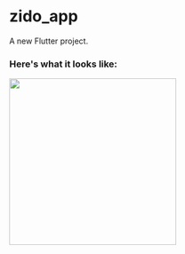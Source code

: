 # zido_app

A new Flutter project.


### Here's what it looks like:

<img src="https://github.com/abdelrahman-abied/zido_app/blob/master/zido.gif" width=300>

